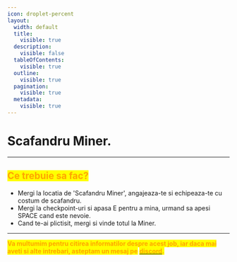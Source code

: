 ```yaml
---
icon: droplet-percent
layout:
  width: default
  title:
    visible: true
  description:
    visible: false
  tableOfContents:
    visible: true
  outline:
    visible: true
  pagination:
    visible: true
  metadata:
    visible: true
---
```


# Scafandru Miner.

***

## <mark style="color:orange;">**Ce trebuie sa fac?**</mark>

* Mergi la locatia de 'Scafandru Miner', angajeaza-te si echipeaza-te cu costum de scafandru.
* Mergi la checkpoint-uri si apasa E pentru a mina, urmand sa apesi SPACE cand este nevoie.
* Cand te-ai plictisit, mergi si vinde totul la Miner.

***

<mark style="color:orange;">**Va multumim pentru citirea informatilor despre acest job, iar daca mai aveti si alte intrebari, asteptam un mesaj pe**</mark> [<mark style="color:orange;">**discord**</mark>](https://dsc.gg/flamero1)<mark style="color:orange;">**.**</mark>
